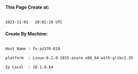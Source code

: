 
   
#### This Page Create at:

```bash

2023-11-01 - 20:02:19 UTC

```

#### Create By Machine:

```bash

Host Name : fv-az576-618

platform  : Linux-6.2.0-1015-azure-x86_64-with-glibc2.35

Ip Local  : 10.1.0.64

```

